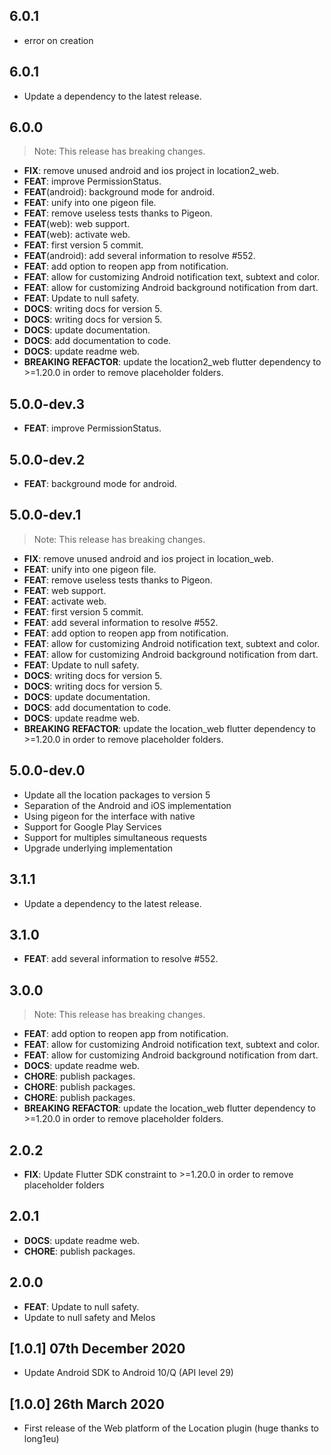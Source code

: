 ## 6.0.1

 - error on creation

## 6.0.1

 - Update a dependency to the latest release.

## 6.0.0

> Note: This release has breaking changes.

 - **FIX**: remove unused android and ios project in location2_web.
 - **FEAT**: improve PermissionStatus.
 - **FEAT**(android): background mode for android.
 - **FEAT**: unify into one pigeon file.
 - **FEAT**: remove useless tests thanks to Pigeon.
 - **FEAT**(web): web support.
 - **FEAT**(web): activate web.
 - **FEAT**: first version 5 commit.
 - **FEAT**(android): add several information to resolve #552.
 - **FEAT**: add option to reopen app from notification.
 - **FEAT**: allow for customizing Android notification text, subtext and color.
 - **FEAT**: allow for customizing Android background notification from dart.
 - **FEAT**: Update to null safety.
 - **DOCS**: writing docs for version 5.
 - **DOCS**: writing docs for version 5.
 - **DOCS**: update documentation.
 - **DOCS**: add documentation to code.
 - **DOCS**: update readme web.
 - **BREAKING** **REFACTOR**: update the location2_web flutter dependency to >=1.20.0 in order to remove placeholder folders.

## 5.0.0-dev.3

 - **FEAT**: improve PermissionStatus.

## 5.0.0-dev.2

 - **FEAT**: background mode for android.

## 5.0.0-dev.1

> Note: This release has breaking changes.

 - **FIX**: remove unused android and ios project in location_web.
 - **FEAT**: unify into one pigeon file.
 - **FEAT**: remove useless tests thanks to Pigeon.
 - **FEAT**: web support.
 - **FEAT**: activate web.
 - **FEAT**: first version 5 commit.
 - **FEAT**: add several information to resolve #552.
 - **FEAT**: add option to reopen app from notification.
 - **FEAT**: allow for customizing Android notification text, subtext and color.
 - **FEAT**: allow for customizing Android background notification from dart.
 - **FEAT**: Update to null safety.
 - **DOCS**: writing docs for version 5.
 - **DOCS**: writing docs for version 5.
 - **DOCS**: update documentation.
 - **DOCS**: add documentation to code.
 - **DOCS**: update readme web.
 - **BREAKING** **REFACTOR**: update the location_web flutter dependency to >=1.20.0 in order to remove placeholder folders.

## 5.0.0-dev.0

- Update all the location packages to version 5
- Separation of the Android and iOS implementation
- Using pigeon for the interface with native
- Support for Google Play Services
- Support for multiples simultaneous requests
- Upgrade underlying implementation

## 3.1.1

- Update a dependency to the latest release.

## 3.1.0

- **FEAT**: add several information to resolve #552.

## 3.0.0

> Note: This release has breaking changes.

- **FEAT**: add option to reopen app from notification.
- **FEAT**: allow for customizing Android notification text, subtext and color.
- **FEAT**: allow for customizing Android background notification from dart.
- **DOCS**: update readme web.
- **CHORE**: publish packages.
- **CHORE**: publish packages.
- **CHORE**: publish packages.
- **BREAKING** **REFACTOR**: update the location_web flutter dependency to >=1.20.0 in order to remove placeholder folders.

## 2.0.2

- **FIX**: Update Flutter SDK constraint to >=1.20.0 in order to remove placeholder folders

## 2.0.1

- **DOCS**: update readme web.
- **CHORE**: publish packages.

## 2.0.0

- **FEAT**: Update to null safety.
- Update to null safety and Melos

## [1.0.1] 07th December 2020

- Update Android SDK to Android 10/Q (API level 29)

## [1.0.0] 26th March 2020

- First release of the Web platform of the Location plugin (huge thanks to long1eu)
